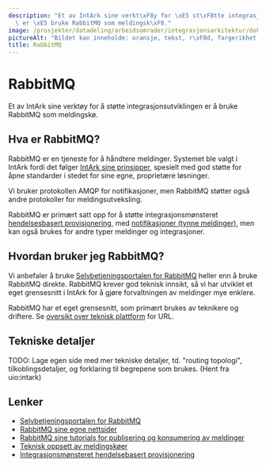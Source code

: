 ```yaml
---
description: "Et av IntArk sine verkt\xF8y for \xE5 st\xF8tte integrasjonsutviklingen\
  \ er \xE5 bruke RabbitMQ som meldingsk\xF8."
image: /prosjekter/datadeling/arbeidsomrader/integrasjonsarkitektur/dokumentasjon/img/rabbitmq-logo.png
pictureAlt: "Bildet kan inneholde: oransje, tekst, r\xF8d, fargerikhet, linje."
title: RabbitMQ
---
```


# RabbitMQ

Et av IntArk sine verktøy for å støtte integrasjonsutviklingen er å bruke RabbitMQ som meldingskø.

## Hva er RabbitMQ?


RabbitMQ er en tjeneste for å håndtere meldinger. Systemet ble valgt i IntArk fordi det følger [IntArk sine prinsipper](/docs/datadeling/prinsippene), spesielt med god støtte for åpne standarder i stedet for sine egne, proprietære løsninger.


Vi bruker protokollen AMQP for notifikasjoner, men RabbitMQ støtter også andre protokoller for meldingsutveksling.


RabbitMQ er primært satt opp for å støtte integrasjonsmønsteret [hendelsesbasert provisjonering](/docs/datadeling/god-praksis/integrasjonsmonster/hendelsesbasert), med [notifikasjoner (tynne meldinger)](/docs/datadeling/god-praksis/notifikasjonsdesign), men kan også brukes for andre typer meldinger og integrasjoner.


## Hvordan bruker jeg RabbitMQ?


Vi anbefaler å bruke [Selvbetjeningsportalen for RabbitMQ](/docs/datadeling/teknisk-plattform/brom) heller enn å bruke RabbitMQ direkte. RabbitMQ krever god teknisk innsikt, så vi har utviklet et eget grensesnitt i IntArk for å gjøre forvaltningen av meldinger mye enklere.


RabbitMQ har et eget grensesnitt, som primært brukes av teknikere og driftere. Se [oversikt over teknisk plattform](/docs/datadeling/teknisk-plattform/oversikt) for URL.


## Tekniske detaljer


TODO: Lage egen side med mer tekniske detaljer, td. "routing topologi", tilkoblingsdetaljer, og forklaring til begrepene som brukes. (Hent fra uio:intark)


## Lenker


* [Selvbetjeningsportalen for RabbitMQ](/docs/datadeling/teknisk-plattform/brom)
* [RabbitMQ sine egne nettsider](https://www.rabbitmq.com/)
* [RabbitMQ sine tutorials for publisering og konsumering av meldinger](https://www.rabbitmq.com/getstarted.html)
* [Teknisk oppsett av meldingskøer](/docs/datadeling/teknisk-plattform/mq-oppsett)
* [Integrasjonsmønsteret hendelsebasert provisjonering](/docs/datadeling/god-praksis/integrasjonsmonster/hendelsesbasert)